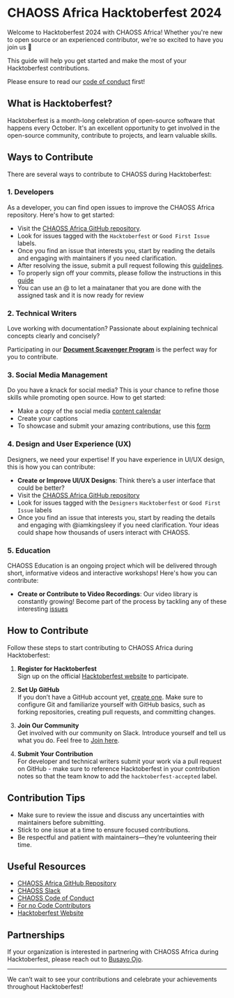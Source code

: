 # CHAOSS Africa Hacktoberfest 2024

Welcome to Hacktoberfest 2024 with CHAOSS Africa! Whether you're new to open source or an experienced contributor, we're so excited to have you join us 🎉

This guide will help you get started and make the most of your Hacktoberfest contributions.

Please ensure to read our [code of conduct](https://chaoss.community/code-of-conduct/) first!

## What is Hacktoberfest?

Hacktoberfest is a month-long celebration of open-source software that happens every October. It's an excellent opportunity to get involved in the open-source community, contribute to projects, and learn valuable skills.

## Ways to Contribute

There are several ways to contribute to CHAOSS during Hacktoberfest:

### 1. **Developers**

As a developer, you can find open issues to improve the CHAOSS Africa repository. Here's how to get started:
- Visit the [CHAOSS Africa GitHub repository](https://github.com/chaoss/chaoss-africa).
- Look for issues tagged with the `Hacktoberfest` or `Good First Issue` labels.
- Once you find an issue that interests you, start by reading the details and engaging with maintainers if you need clarification.
- After resolving the issue, submit a pull request following this [guidelines](https://egghead.io/lessons/javascript-how-to-create-a-pull-request-on-github).
- To properly sign off your commits, please follow the instructions in this [guide](https://www.secondstate.io/articles/dco/)
- You can use an @ to let a mainataner that you are done with the assigned task and it is now ready for review

### 2. **Technical Writers**

Love working with documentation? Passionate about explaining technical concepts clearly and concisely? 

Participating in our [**Document Scavenger Program**](./DocScavanger.md) is the perfect way for you to contribute.

### 3. **Social Media Management**

Do you have a knack for social media? This is your chance to refine those skills while promoting open source. How to get started: 
- Make a copy of the social media [content calendar ](https://docs.google.com/spreadsheets/d/1oBy3BKXHOvB_JHDwCS_BGicaZ2NISbZ5DCvi1q-h4WY/edit?usp=sharing)
- Create your captions
- To showcase and submit your amazing contributions, use this [form](https://forms.gle/MYLzfKjfWg9huK7y5)
  

### 4. **Design and User Experience (UX)**

Designers, we need your expertise! If you have experience in UI/UX design, this is how you can contribute:
- **Create or Improve UI/UX Designs**: Think there’s a user interface that could be better? 
- Visit the [CHAOSS Africa GitHub repository](https://github.com/chaoss/chaoss-africa)
- Look for issues tagged with the `Designers` `Hacktoberfest` or `Good First Issue` labels
- Once you find an issue that interests you, start by reading the details and engaging with @iamkingsleey if you need clarification. Your ideas could shape how thousands of users interact with CHAOSS.
  
### 5. **Education**
CHAOSS Education is an ongoing project which will be delivered through short, informative videos and interactive workshops! Here's how you can contribute:

- **Create or Contribute to Video Recordings**:
Our video library is constantly growing! Become part of the process by tackling any of these interesting [issues](https://github.com/chaoss/education/issues)


## How to Contribute

Follow these steps to start contributing to CHAOSS Africa during Hacktoberfest:

1. **Register for Hacktoberfest**  
   Sign up on the official [Hacktoberfest website](https://hacktoberfest.com) to participate.

2. **Set Up GitHub**  
   If you don’t have a GitHub account yet, [create one](https://github.com/join). Make sure to configure Git and familiarize yourself with GitHub basics, such as forking repositories, creating pull requests, and committing changes.

4. **Join Our Community**  
   Get involved with our community on Slack. Introduce yourself and tell us what you do. Feel free to [Join here](https://chaoss-workspace.slack.com/archives/C07PX1J47HQ).

5. **Submit Your Contribution**    
For developer and technical writers submit your work via a pull request on GitHub - make sure to reference Hacktoberfest in your contribution notes so that the team know to add the `hacktoberfest-accepted` label. 

## Contribution Tips

- Make sure to review the issue and discuss any uncertainties with maintainers before submitting.
- Stick to one issue at a time to ensure focused contributions.
- Be respectful and patient with maintainers—they’re volunteering their time.

## Useful Resources

- [CHAOSS Africa GitHub Repository](https://github.com/chaoss/chaoss-africa)
- [CHAOSS Slack](https://chaoss-workspace.slack.com/archives/C07PX1J47HQ)
- [CHAOSS Code of Conduct](https://chaoss.community/code-of-conduct/)
- [For no Code Contributors](https://github.com/chaoss/community/blob/main/community-contributions.md)
- [Hacktoberfest Website](https://hacktoberfest.com/)

## Partnerships
If your organization is interested in partnering with CHAOSS Africa during Hacktoberfest, please reach out to [Busayo Ojo](mailto:ojobusayo99@gmail.com).

---

We can’t wait to see your contributions and celebrate your achievements throughout Hacktoberfest!